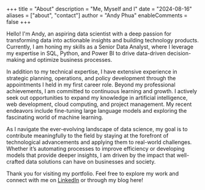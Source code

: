 +++
title = "About"
description = "Me, Myself and I"
date = "2024-08-16"
aliases = ["about", "contact"]
author = "Andy Phua"
enableComments = false
+++

Hello! I'm Andy, an aspiring data scientist with a deep passion for transforming data into actionable insights and building technology products. Currently, I am honing my skills as a Senior Data Analyst, where I leverage my expertise in SQL, Python, and Power BI to drive data-driven decision-making and optimize business processes.

In addition to my technical expertise, I have extensive experience in strategic planning, operations, and policy development through the appointments I held in my first career role. Beyond my professional achievements, I am committed to continuous learning and growth. I actively seek out opportunities to expand my knowledge in artificial intelligence, web development, cloud computing, and project management. My recent endeavors include fine-tuning large language models and exploring the fascinating world of machine learning.

As I navigate the ever-evolving landscape of data science, my goal is to contribute meaningfully to the field by staying at the forefront of technological advancements and applying them to real-world challenges. Whether it’s automating processes to improve efficiency or developing models that provide deeper insights, I am driven by the impact that well-crafted data solutions can have on businesses and society.

Thank you for visiting my portfolio. Feel free to explore my work and connect with me on [LinkedIn](https://www.linkedin.com/in/andy-phua-027237224/) or through my blog here!
